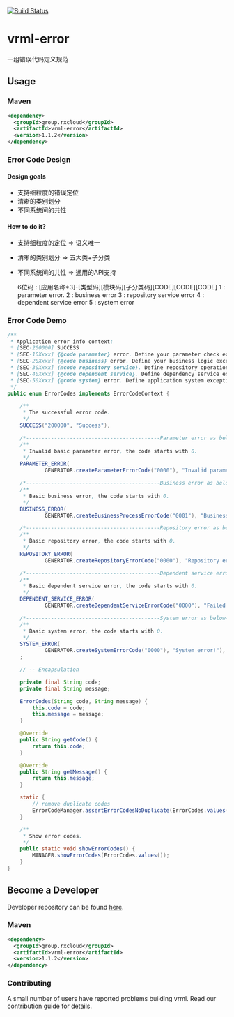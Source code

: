 [![Build Status](https://travis-ci.org/vavr-io/vavr-gson.svg?branch=master)](https://travis-ci.org/vavr-io/vavr-gson)

# vrml-error

一组错误代码定义规范

## Usage

### Maven

```xml
<dependency>
  <groupId>group.rxcloud</groupId>
  <artifactId>vrml-error</artifactId>
  <version>1.1.2</version>
</dependency>
```

### Error Code Design

#### Design goals

* 支持细粒度的错误定位
* 清晰的类别划分
* 不同系统间的共性

#### How to do it?

* 支持细粒度的定位  =>  语义唯一
* 清晰的类别划分     =>  五大类+子分类
* 不同系统间的共性  =>  通用的API支持


    6位码 : [应用名称*3]-[类型码][模块码][子分类码][CODE][CODE][CODE]
    1 : parameter error.
    2 : business error
    3 : repository service error
    4 : dependent service error
    5 : system error

### Error Code Demo

```java
/**
 * Application error info context:
 * [SEC-200000] SUCCESS
 * [SEC-10Xxxx] {@code parameter} error. Define your parameter check exception
 * [SEC-20Xxxx] {@code business} error. Define your business logic exception
 * [SEC-30Xxxx] {@code repository service}. Define repository operation exception
 * [SEC-40Xxxx] {@code dependent service}. Define dependency service exception
 * [SEC-50Xxxx] {@code system} error. Define application system exception
 */
public enum ErrorCodes implements ErrorCodeContext {

    /**
     * The successful error code.
     */
    SUCCESS("200000", "Success"),

    /*-------------------------------------------Parameter error as below---------------------------------------**/
    /**
     * Invalid basic parameter error, the code starts with 0.
     */
    PARAMETER_ERROR(
            GENERATOR.createParameterErrorCode("0000"), "Invalid parameter error!"),

    /*-------------------------------------------Business error as below---------------------------------------**/
    /**
     * Basic business error, the code starts with 0.
     */
    BUSINESS_ERROR(
            GENERATOR.createBusinessProcessErrorCode("0001"), "Business error!"),

    /*-------------------------------------------Repository error as below---------------------------------------**/
    /**
     * Basic repository error, the code starts with 0.
     */
    REPOSITORY_ERROR(
            GENERATOR.createRepositoryErrorCode("0000"), "Repository error!"),

    /*-------------------------------------------Dependent service error as below---------------------------------------**/
    /**
     * Basic dependent service error, the code starts with 0.
     */
    DEPENDENT_SERVICE_ERROR(
            GENERATOR.createDependentServiceErrorCode("0000"), "Failed to call the dependent service!"),

    /*-------------------------------------------System error as below---------------------------------------**/
    /**
     * Basic system error, the code starts with 0.
     */
    SYSTEM_ERROR(
            GENERATOR.createSystemErrorCode("0000"), "System error!"),
    ;

    // -- Encapsulation

    private final String code;
    private final String message;

    ErrorCodes(String code, String message) {
        this.code = code;
        this.message = message;
    }

    @Override
    public String getCode() {
        return this.code;
    }

    @Override
    public String getMessage() {
        return this.message;
    }

    static {
        // remove duplicate codes
        ErrorCodeManager.assertErrorCodesNoDuplicate(ErrorCodes.values());
    }

    /**
     * Show error codes.
     */
    public static void showErrorCodes() {
        MANAGER.showErrorCodes(ErrorCodes.values());
    }
}
```

## Become a Developer

Developer repository can be found [here](https://github.com/kevinten10/vrml/tree/develop/vrml-request).

### Maven

```xml
<dependency>
  <groupId>group.rxcloud</groupId>
  <artifactId>vrml-error</artifactId>
  <version>1.1.2</version>
</dependency>
```

### Contributing

A small number of users have reported problems building vrml. Read our contribution guide for details.